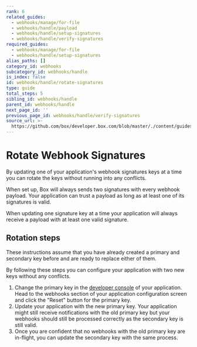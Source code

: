 ```yaml
---
rank: 6
related_guides:
  - webhooks/manage/for-file
  - webhooks/handle/payload
  - webhooks/handle/setup-signatures
  - webhooks/handle/verify-signatures
required_guides:
  - webhooks/manage/for-file
  - webhooks/handle/setup-signatures
alias_paths: []
category_id: webhooks
subcategory_id: webhooks/handle
is_index: false
id: webhooks/handle/rotate-signatures
type: guide
total_steps: 5
sibling_id: webhooks/handle
parent_id: webhooks/handle
next_page_id: ''
previous_page_id: webhooks/handle/verify-signatures
source_url: >-
  https://github.com/box/developer.box.com/blob/master/./content/guides/webhooks/handle/rotate-signatures.md
---
```


# Rotate Webhook Signatures

By updating one of your application's webhook signatures keys at a time you can
rotate the keys without running into any conflicts.

When set up, Box will always sends two signatures with every webhook payload.
Your application can trust a payload as long as at least one of its signatures
is valid.

When updating one signature key at a time your application will always receive a
payload with at least one valid signature.

## Rotation steps

These instructions assume that you have already created a primary and secondary
key before and are ready to replace either of them.

By following these steps you can configure your application with two new keys
without any conflicts.

1. Change the primary key in the [developer console][console] of your
application. Head to the webhooks section of your application configuration
screen and click the "Reset" button for the primary key.
2. Update your application with the new primary key. Your application might
still receive notifications with the old primary key but your webhooks should
still be processed correctly as the secondary key is still valid.
3. Once you are confident that no webhooks with the old primary key are
in-flight, you can update the secondary key with the same process.

[console]: https://app.box.com/developers/console
